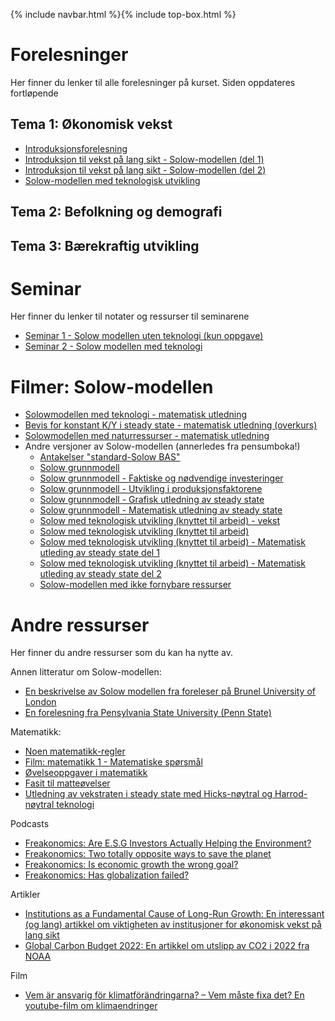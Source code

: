 
{% include navbar.html %}{% include top-box.html %}

# Forelesninger
Her finner du lenker til alle forelesninger på kurset. Siden oppdateres fortløpende

## Tema 1: Økonomisk vekst

* [Introduksjonsforelesning](https://uit-sok-2011-v2024.github.io/assets/F1_intro_v24.pdf)
* [Introduksjon til vekst på lang sikt - Solow-modellen (del 1)](https://uit-sok-2011-v2024.github.io/assets/F2_vekst1_v24.pdf)
* [Introduksjon til vekst på lang sikt - Solow-modellen (del 2)](https://uit-sok-2011-v2024.github.io/assets/F3_solow_bas_del2_2024.pdf)
* [Solow-modellen med teknologisk utvikling](https://uit-sok-2011-v2024.github.io/assets/F4_solow_teknologi_v24_v1.pdf)
## Tema 2: Befolkning og demografi

## Tema 3: Bærekraftig utvikling


# Seminar
Her finner du lenker til notater og ressurser til seminarene
* [Seminar 1 - Solow modellen uten teknologi (kun oppgave)](https://uit-sok-2011-v2024.github.io/assets/Seminar_1_v24.pdf)
* [Seminar 2 - Solow modellen med teknologi](https://uit-sok-2011-v2024.github.io/assets/seminar_2.html)

# Filmer: Solow-modellen
* [Solowmodellen med teknologi - matematisk utledning](https://youtu.be/lC-IczavEik)
* [Bevis for konstant K/Y i steady state - matematisk utledning (overkurs)](https://youtu.be/X5E_lnNk1G4)
* [Solowmodellen med naturressurser - matematisk utledning](https://youtu.be/MuUxb7R1MKE)
* Andre versjoner av Solow-modellen (annerledes fra pensumboka!)
  * [Antakelser "standard-Solow BAS"](https://youtu.be/JVIaH1djNrM)
  * [Solow grunnmodell](https://youtu.be/aNFKSpEIBrI)
  * [Solow grunnmodell - Faktiske og nødvendige investeringer](https://youtu.be/QSb8_ME7DVY)
  * [Solow grunnmodell - Utvikling i produksjonsfaktorene](https://youtu.be/79NAPF2noko)
  * [Solow grunnmodell - Grafisk utledning av steady state](https://youtu.be/wHjo7JY2qmE) 
  * [Solow grunnmodell - Matematisk utledning av steady state](https://youtu.be/OfOLmG-sTbw)  
  * [Solow med teknologisk utvikling (knyttet til arbeid) - vekst](https://youtu.be/Bx3NIOtVwxI)  
  * [Solow med teknologisk utvikling (knyttet til arbeid)](https://youtu.be/Bx3NIOtVwxI)  
  * [Solow med teknologisk utvikling (knyttet til arbeid) - Matematisk utleding av steady state del 1](https://youtu.be/YVncuuOEkeA)  
  * [Solow med teknologisk utvikling (knyttet til arbeid) - Matematisk utleding av steady state del 2](https://youtu.be/Bo9n_HDYNwQ)
  * [Solow-modellen med ikke fornybare ressurser](https://youtu.be/pNT8rgaDv4s)  

# Andre ressurser
Her finner du andre ressurser som du kan ha nytte av.

Annen litteratur om Solow-modellen:
* [En beskrivelse av Solow modellen fra foreleser på Brunel University of London](https://uit-sok-2011-v2024.github.io/assets/Teach_brunel_1011.pdf)
* [En forelesning fra Pensylvania State University (Penn State)](https://www.sas.upenn.edu/~vr0j/oldteaching/econ10205/lectures/grow5_solow.pdf)

Matematikk:
* [Noen matematikk-regler](https://uit-sok-2011-v23.github.io/assets/Matematikk.pdf)
* [Film: matematikk 1 - Matematiske spørsmål](https://youtu.be/BgDntxXBW_Q)
* [Øvelseoppgaver i matematikk](https://uit-sok-2011-v2024.github.io/assets/mathquiz.html)
* [Fasit til matteøvelser](https://uit-sok-2011-v2024.github.io/assets/mathquiz_solution.html)
* [Utledning av vekstraten i steady state med Hicks-nøytral og Harrod-nøytral teknologi](https://uit-sok-2011-v2024.github.io/assets/Utledning_ss_hicks_harrod_fs.pdf)

Podcasts
* [Freakonomics: Are E.S.G Investors Actually Helping the Environment?](https://freakonomics.com/podcast/are-e-s-g-investors-actually-helping-the-environment/)
* [Freakonomics: Two totally opposite ways to save the planet](https://freakonomics.com/podcast/two-totally-opposite-ways-to-save-the-planet/)
* [Freakonomics: Is economic growth the wrong goal?](https://freakonomics.com/podcast/is-economic-growth-the-wrong-goal-update/)
* [Freakonomics: Has globalization failed?](https://freakonomics.com/podcast/has-globalization-failed/)

Artikler
* [Institutions as a Fundamental Cause of Long-Run Growth: En interessant (og lang) artikkel om viktigheten av institusjoner for økonomisk vekst på lang sikt](https://doi.org/10.1016/S1574-0684(05)01006-3)
* [Global Carbon Budget 2022: En artikkel om utslipp av CO2 i 2022 fra NOAA](https://essd.copernicus.org/articles/14/4811/2022/)

Film
* [Vem är ansvarig för klimatförändringarna? – Vem måste fixa det? En youtube-film om klimaendringer](https://www.youtube.com/watch?v=ipVxxxqwBQw)

  
